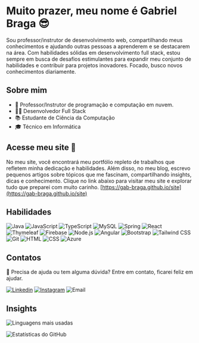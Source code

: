 # Muito prazer, meu nome é Gabriel Braga :sunglasses:

Sou professor/instrutor de desenvolvimento web, compartilhando meus conhecimentos e ajudando outras
pessoas a aprenderem e se destacarem na área. Com habilidades sólidas em desenvolvimento full stack,
estou sempre em busca de desafios estimulantes para expandir meu conjunto de habilidades e contribuir
para projetos inovadores. Focado, busco novos conhecimentos diariamente.

## Sobre mim
* :bowling: Professor/Instrutor de programação e computação em nuvem.
* :man_technologist: Desenvolvedor Full Stack
* :books: Estudante de Ciência da Computação
* :mortar_board: Técnico em Informática

## Acesse meu site :mag_right:
No meu site, você encontrará meu portfólio repleto de trabalhos que refletem minha dedicação e habilidades. Além disso, no meu blog, escrevo pequenos artigos sobre tópicos que me fascinam, compartilhando insights, dicas e conhecimento. Clique no link abaixo para visitar meu site e explorar tudo que preparei com muito carinho.
[https://gab-braga.github.io/site](https://gab-braga.github.io/site)

## Habilidades
![Java](https://img.shields.io/badge/Java-orange?style=for-the-badge&logo=java&logoColor=white)
![JavaScript](https://img.shields.io/badge/JavaScript-323330?style=for-the-badge&logo=javascript&logoColor=F7DF1E)
![TypeScript](https://img.shields.io/badge/TypeScript-007ACC?style=for-the-badge&logo=typescript&logoColor=white)
![MySQL](https://img.shields.io/badge/MySQL-20232A?style=for-the-badge&logo=mysql&logoColor=blue)
![Spring](https://img.shields.io/badge/Spring-6DB33F?style=for-the-badge&logo=spring&logoColor=white)
![React](https://img.shields.io/badge/React-20232A?style=for-the-badge&logo=react&logoColor=61DAFB)
![Thymeleaf](https://img.shields.io/badge/Thymeleaf-darkgreen?style=for-the-badge&logo=thymeleaf&logoColor=white)
![Firebase](https://img.shields.io/badge/Firebase-DD2C00?style=for-the-badge&logo=firebase&logoColor=white)
![Node.js](https://img.shields.io/badge/Node.js-43853D?style=for-the-badge&logo=node.js&logoColor=white)
![Angular](https://img.shields.io/badge/Angular-DD0031?style=for-the-badge&logo=angular&logoColor=white)
![Bootstrap](https://img.shields.io/badge/Bootstrap-563D7C?style=for-the-badge&logo=bootstrap&logoColor=white)
![Tailwind CSS](https://img.shields.io/badge/Tailwind%20CSS-0f172a?style=for-the-badge&logo=tailwindcss&logoColor=38bdf8)
![Git](https://img.shields.io/badge/Git-E34F26?style=for-the-badge&logo=git&logoColor=white)
![HTML](https://img.shields.io/badge/HTML%205-orange?style=for-the-badge&logo=html5&logoColor=white)
![CSS](https://img.shields.io/badge/CSS%203-blue?style=for-the-badge&logo=css3&logoColor=white)
![Azure](https://img.shields.io/badge/Microsoft%20Azure-blue?style=for-the-badge&logo=microsoft-azure&logoColor=white)

## Contatos
:e-mail: Precisa de ajuda ou tem alguma dúvida? Entre em contato, ficarei feliz em ajudar.

[![Linkedin](https://img.shields.io/badge/-LinkedIn-blue?style=flat-square&logo=Linkedin&logoColor=white)](https://www.linkedin.com/in/f-gabriel-braga/)
[![Instagram](https://img.shields.io/badge/-Instagram-violet?style=flat-square&logo=Instagram&logoColor=white)](https://www.instagram.com/_Gabriel_Bra/)
![Email](https://img.shields.io/badge/-gabrielbraga.me@gmail.com-blue?style=flat-square&logo=microsoft-outlook&logoColor=white)

## Insights
![Linguagens mais usadas](https://github-readme-stats.vercel.app/api/top-langs/?username=f-gabriel-braga&layout=donut&custom_title=Linguagens%20mais%20usadas&theme=dark#gh-dark-mode-only)

![Estatísticas do GitHub](https://github-readme-stats.vercel.app/api?username=f-gabriel-braga&rank_icon=github&custom_title=Estatísticas%20do%20GitHub&theme=dark#gh-dark-mode-only)

